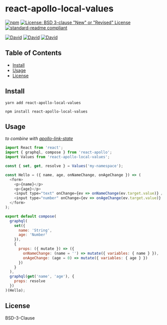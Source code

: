 # react-apollo-local-values

[![npm](https://img.shields.io/npm/v/react-apollo-local-values.svg?style=flat-square)](https://www.npmjs.com/package/react-apollo-local-values)
[![License: BSD 3-clause "New" or "Revised" License](https://img.shields.io/badge/License-MPL%202.0-brightgreen.svg?style=flat-square)](https://opensource.org/licenses/BSD-3-Clause)
[![standard-readme compliant](https://img.shields.io/badge/standard--readme-OK-green.svg?style=flat-square)](https://github.com/RichardLitt/standard-readme)

[![David](https://img.shields.io/david/ramitos/react-apollo-local-values.svg?style=flat-square)](https://david-dm.org/ramitos/react-apollo-local-values)
[![David](https://img.shields.io/david/dev/ramitos/react-apollo-local-values.svg?style=flat-square)](https://david-dm.org/ramitos/react-apollo-local-values?type=dev)
[![David](https://img.shields.io/david/peer/ramitos/react-apollo-local-values.svg?style=flat-square)](https://david-dm.org/ramitos/react-apollo-local-values?type=peer)

## Table of Contents

* [Install](#install)
* [Usage](#usage)
* [License](#license)

## Install

```
yarn add react-apollo-local-values
```

```
npm install react-apollo-local-values
```

## Usage

_to combine with [apollo-link-state](https://github.com/apollographql/apollo-link-state)_

```js
import React from 'react';
import { graphql, compose } from 'react-apollo';
import Values from 'react-apollo-local-values';

const { set, get, resolve } = Values('my-namespace');

const Hello = ({ name, age, onNameChange, onAgeChange }) => (
  <form>
    <p>{name}</p>
    <p>{age}</p>
    <input type="text" onChange={ev => onNameChange(ev.target.value)} />
    <input type="number" onChange={ev => onAgeChange(ev.target.value)} />
  </form>
);

export default compose(
  graphql(
    set({
      name: 'String',
      age: 'Number'
    }),
    {
      props: ({ mutate }) => ({
        onNameChange: (name = '') => mutate({ variables: { name } }),
        onAgeChange: (age = 0) => mutate({ variables: { age } })
      })
    }
  ),
  graphql(get('name', 'age'), {
    props: resolve
  })
)(Hello);
```

## License

BSD-3-Clause
